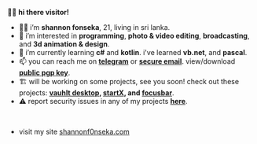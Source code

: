 👋🏼 **hi there visitor!**

- 👦🏻 i’m **shannon fonseka**, 21, living in sri lanka.
- 👀 i’m interested in **programming**, **photo & video editing**, **broadcasting**, and **3d animation & design**.
- 🌱 i’m currently learning **c#** and **kotlin**. i've learned **vb.net**, and **pascal**.
- 📫 you can reach me on **[telegram](https://t.me/shannonf0nseka)** or **[secure email](mailto:hello.shannonfonseka@proton.me)**. view/download **[public pgp key](https://raw.githubusercontent.com/shannonfonseka/shannonfonseka/refs/heads/main/pgp/0x74A52B0D-pub.asc)**.
- 🏗️ will be working on some projects, see you soon! check out these projects: **[vauhlt desktop](https://github.com/fonseware/VauhltDesktop), [startX](https://github.com/fonseware/StartX), and [focusbar](https://github.com/fonseware/FocusBar)**.
- ⚠️ report security issues in any of my projects **[here](https://github.com/shannonfonseka/shannonfonseka/security/policy)**.
<br/>

- visit my site [shannonf0nseka.com](https://www.shannonf0nseka.com)
